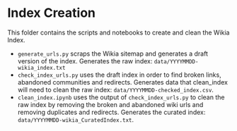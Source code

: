 # Index Creation

This folder contains the scripts and notebooks to create and clean the Wikia Index. 

- `generate_urls.py` scraps the Wikia sitemap and generates a draft version of the index. Generates the raw index: `data/YYYYMMDD-wikia_index.txt`
- `check_index_urls.py` uses the draft index in order to find broken links, abandoned communities and redirects. Generates data that clean_index will need to clean the raw index: `data/YYYYMMDD-checked_index.csv`.
- `clean_index.ipynb` uses the output of `check_index_urls.py` to clean the raw index by removing the broken and abandoned wiki urls and removing duplicates and redirects. Generates the curated index: `data/YYYYMMDD-wikia_CuratedIndex.txt`.
